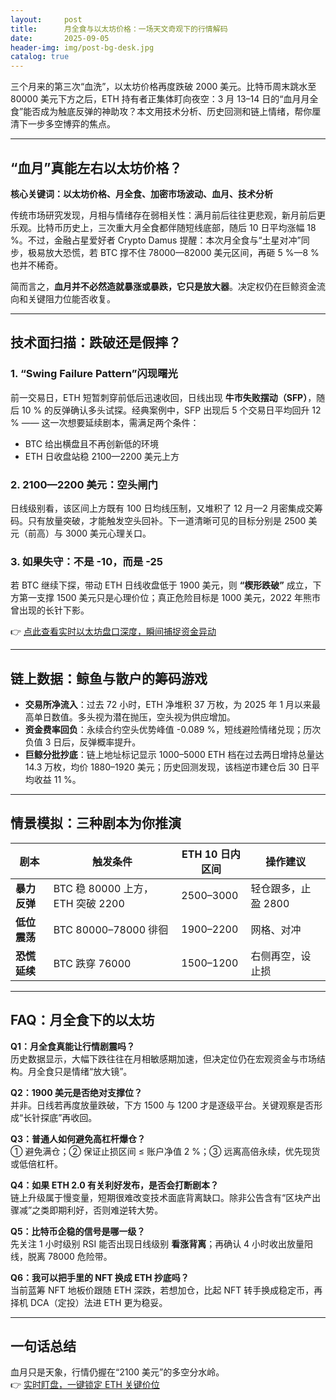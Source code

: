 ```yaml
---
layout:     post
title:      月全食与以太坊价格：一场天文奇观下的行情解码
date:       2025-09-05
header-img: img/post-bg-desk.jpg
catalog: true
---
```


三个月来的第三次“血洗”，以太坊价格再度跌破 2000 美元。比特币周末跳水至 80000 美元下方之后，ETH 持有者正集体盯向夜空：3 月 13–14 日的“血月月全食”能否成为触底反弹的神助攻？本文用技术分析、历史回测和链上情绪，帮你厘清下一步多空博弈的焦点。

---

## “血月”真能左右以太坊价格？
**核心关键词：以太坊价格、月全食、加密市场波动、血月、技术分析**

传统市场研究发现，月相与情绪存在弱相关性：满月前后往往更悲观，新月前后更乐观。比特币历史上，三次重大月全食都伴随短线底部，随后 10 日平均涨幅 18 %。不过，金融占星爱好者 Crypto Damus 提醒：本次月全食与“土星对冲”同步，极易放大恐慌，若 BTC 撑不住 78000—82000 美元区间，再砸 5 %—8 % 也并不稀奇。

简而言之，**血月并不必然造就暴涨或暴跌，它只是放大器**。决定权仍在巨鲸资金流向和关键阻力位能否收复。

---

## 技术面扫描：跌破还是假摔？

### 1. “Swing Failure Pattern”闪现曙光  
前一交易日，ETH 短暂刺穿前低后迅速收回，日线出现 **牛市失败摆动（SFP）**，随后 10 % 的反弹确认多头试探。经典案例中，SFP 出现后 5 个交易日平均回升 12 % —— 这一次想要延续剧本，需满足两个条件：

- BTC 给出横盘且不再创新低的环境  
- ETH 日收盘站稳 2100—2200 美元上方

### 2. 2100—2200 美元：空头闸门  
日线级别看，该区间上方既有 100 日均线压制，又堆积了 12 月—2 月密集成交筹码。只有放量突破，才能触发空头回补。下一道清晰可见的目标分别是 2500 美元（前高）与 3000 美元心理关口。

### 3. 如果失守：不是 -10，而是 -25  
若 BTC 继续下探，带动 ETH 日线收盘低于 1900 美元，则 **“楔形跌破”** 成立，下方第一支撑 1500 美元只是心理价位；真正危险目标是 1000 美元，2022 年熊市曾出现的长针下影。

👉 [点此查看实时以太坊盘口深度，瞬间捕捉资金异动](https://okxdog.com/)

---

## 链上数据：鲸鱼与散户的筹码游戏

- **交易所净流入**：过去 72 小时，ETH 净堆积 37 万枚，为 2025 年 1 月以来最高单日数值。多头视为潜在抛压，空头视为供应增加。  
- **资金费率回负**：永续合约空头优势峰值 -0.089 %，短线避险情绪兑现；历次负值 3 日后，反弹概率提升。  
- **巨鲸分批抄底**：链上地址标记显示 1000–5000 ETH 档在过去两日增持总量达 14.3 万枚，均价 1880–1920 美元；历史回测发现，该档逆市建仓后 30 日平均收益 11 %。

---

## 情景模拟：三种剧本为你推演

| 剧本               | 触发条件                          | ETH 10 日内区间 | 操作建议           |
|--------------------|-----------------------------------|-----------------|--------------------|
| **暴力反弹**       | BTC 稳 80000 上方，ETH 突破 2200  | 2500–3000       | 轻仓跟多，止盈 2800 |
| **低位震荡**       | BTC 80000–78000 徘徊              | 1900–2200       | 网格、对冲         |
| **恐慌延续**       | BTC 跌穿 76000                    | 1500–1200       | 右侧再空，设止损   |

---

## FAQ：月全食下的以太坊

**Q1：月全食真能让行情剧震吗？**  
历史数据显示，大幅下跌往往在月相敏感期加速，但决定位仍在宏观资金与市场结构。月全食只是情绪“放大镜”。

**Q2：1900 美元是否绝对支撑位？**  
并非。日线若再度放量跌破，下方 1500 与 1200 才是逐级平台。关键观察是否形成“长针探底”再收回。

**Q3：普通人如何避免高杠杆爆仓？**  
① 避免满仓；② 保证止损区间 ≤ 账户净值 2 %；③ 远离高倍永续，优先现货或低倍杠杆。

**Q4：如果 ETH 2.0 有关利好发布，是否会打断剧本？**  
链上升级属于慢变量，短期很难改变技术面底背离缺口。除非公告含有“区块产出骤减”之类即期利好，否则难逆转大势。

**Q5：比特币企稳的信号是哪一级？**  
先关注 1 小时级别 RSI 能否出现日线级别 **看涨背离**；再确认 4 小时收出放量阳线，脱离 78000 危险带。

**Q6：我可以把手里的 NFT 换成 ETH 抄底吗？**  
当前蓝筹 NFT 地板价跟随 ETH 深跌，若想加仓，比起 NFT 转手换成稳定币，再择机 DCA（定投）法进 ETH 更为稳妥。

---

## 一句话总结

血月只是天象，行情仍握在“2100 美元”的多空分水岭。  
👉 [实时盯盘，一键锁定 ETH 关键价位](https://okxdog.com/)
